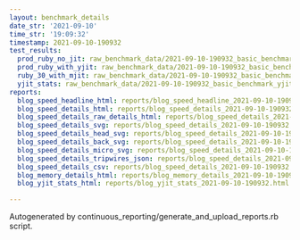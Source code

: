 ```yaml
---
layout: benchmark_details
date_str: '2021-09-10'
time_str: '19:09:32'
timestamp: 2021-09-10-190932
test_results:
  prod_ruby_no_jit: raw_benchmark_data/2021-09-10-190932_basic_benchmark_prod_ruby_no_jit.json
  prod_ruby_with_yjit: raw_benchmark_data/2021-09-10-190932_basic_benchmark_prod_ruby_with_yjit.json
  ruby_30_with_mjit: raw_benchmark_data/2021-09-10-190932_basic_benchmark_ruby_30_with_mjit.json
  yjit_stats: raw_benchmark_data/2021-09-10-190932_basic_benchmark_yjit_stats.json
reports:
  blog_speed_headline_html: reports/blog_speed_headline_2021-09-10-190932.html
  blog_speed_details_html: reports/blog_speed_details_2021-09-10-190932.html
  blog_speed_details_raw_details_html: reports/blog_speed_details_2021-09-10-190932.raw_details.html
  blog_speed_details_svg: reports/blog_speed_details_2021-09-10-190932.svg
  blog_speed_details_head_svg: reports/blog_speed_details_2021-09-10-190932.head.svg
  blog_speed_details_back_svg: reports/blog_speed_details_2021-09-10-190932.back.svg
  blog_speed_details_micro_svg: reports/blog_speed_details_2021-09-10-190932.micro.svg
  blog_speed_details_tripwires_json: reports/blog_speed_details_2021-09-10-190932.tripwires.json
  blog_speed_details_csv: reports/blog_speed_details_2021-09-10-190932.csv
  blog_memory_details_html: reports/blog_memory_details_2021-09-10-190932.html
  blog_yjit_stats_html: reports/blog_yjit_stats_2021-09-10-190932.html

---
```

Autogenerated by continuous_reporting/generate_and_upload_reports.rb script.
